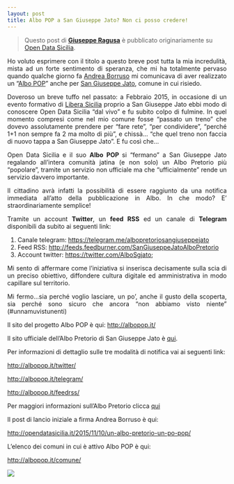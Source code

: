 ```yaml
---
layout: post
title: Albo POP a San Giuseppe Jato? Non ci posso credere!
---
```


> Questo post di **[Giuseppe Ragusa](https://twitter.com/giuragu)** è pubblicato originariamente su [Open Data Sicilia](http://opendatasicilia.it/?p=1081).

<p style="text-align: justify;"><span style="font-weight: 400;">Ho voluto esprimere con il titolo a questo breve post tutta la mia incredulità, mista ad un forte sentimento di speranza, che mi ha totalmente pervaso quando qualche giorno fa </span><a href="https://twitter.com/aborruso"><span style="font-weight: 400;">Andrea Borruso</span></a><span style="font-weight: 400;"> mi comunicava di aver realizzato un “</span><a href="http://albopop.it/"><span style="font-weight: 400;">Albo POP</span></a><span style="font-weight: 400;">” anche per </span><a href="http://www.comune.sangiuseppejato.gov.it/index.php"><span style="font-weight: 400;">San Giuseppe Jato</span></a><span style="font-weight: 400;">, comune in cui risiedo. </span></p>
<p style="text-align: justify;"><span style="font-weight: 400;">Doveroso un breve tuffo nel passato: a Febbraio 2015, in occasione di un evento formativo di <a href="https://liberasicilia.wordpress.com/">Libera Sicilia</a> proprio a San Giuseppe Jato ebbi modo di conoscere Open Data Sicilia “dal vivo” e fu subito colpo di fulmine. In quel momento compresi come nel mio comune fosse “passato un treno” che dovevo assolutamente prendere per “fare rete”, “per condividere”, “perché 1+1 non sempre fa 2 ma molto di più”, e chissà... “che quel treno non faccia di nuovo tappa a San Giuseppe Jato”. E fu così che...</span></p>
<p style="text-align: justify;"><span style="font-weight: 400;">Open Data Sicilia e il suo </span><b>Albo POP </b><span style="font-weight: 400;">si</span> <span style="font-weight: 400;">“fermano” a San Giuseppe Jato regalando all’intera comunità jatina (e non solo) un Albo Pretorio più “popolare”, tramite un servizio non ufficiale ma che “ufficialmente” rende un servizio davvero importante. </span></p>
<p style="text-align: justify;"><span style="font-weight: 400;">Il cittadino avrà infatti la possibilità di essere raggiunto da una notifica immediata all’atto della pubblicazione in Albo. In che modo? E’ straordinariamente semplice!</span></p>
<p style="text-align: justify;"><span style="font-weight: 400;">Tramite un account </span><b>Twitter</b><span style="font-weight: 400;">, un </span><b>feed RSS</b><span style="font-weight: 400;"> ed un canale di </span><b>Telegram</b><span style="font-weight: 400;"> disponibili da subito ai seguenti link:</span></p>

<ol style="text-align: justify;">
	<li style="font-weight: 400;"><span style="font-weight: 400;">Canale telegram:</span> <a href="https://telegram.me/albopretoriosangiuseppejato"><span style="font-weight: 400;">https://telegram.me/albopretoriosangiuseppejato</span></a></li>
	<li style="font-weight: 400;"><span style="font-weight: 400;">Feed RSS:</span> <a href="http://feeds.feedburner.com/SanGiuseppeJatoAlboPretorio"><span style="font-weight: 400;">http://feeds.feedburner.com/SanGiuseppeJatoAlboPretorio</span></a></li>
	<li style="font-weight: 400;"><span style="font-weight: 400;">Account twitter:</span> <a href="https://twitter.com/AlboSgjato"><span style="font-weight: 400;">https://twitter.com/AlboSgjato</span></a><span style="font-weight: 400;">;</span></li>
</ol>
<p style="text-align: justify;"><span style="font-weight: 400;">Mi sento di affermare come l’iniziativa si inserisca decisamente sulla scia di un preciso obiettivo, diffondere cultura digitale ed amministrativa in modo capillare sul territorio.</span></p>
<p style="text-align: justify;"><span style="font-weight: 400;">Mi fermo...sia perché voglio lasciare, un po’, anche il gusto della scoperta, sia perché sono sicuro che ancora “non abbiamo visto niente” (#unnamuvistunenti)</span></p>
<p style="text-align: justify;"><span style="font-weight: 400;">Il sito del progetto Albo POP è qui: </span><a href="http://albopop.it/"><span style="font-weight: 400;">http://albopop.it/</span></a></p>
<p style="text-align: justify;"><span style="font-weight: 400;">Il sito ufficiale dell’Albo Pretorio di San Giuseppe Jato è </span><a href="http://156.54.128.62/sgjato/mc/mc_p_ricerca.php"><span style="font-weight: 400;">qui</span></a><span style="font-weight: 400;">.</span></p>
<p style="text-align: justify;"><span style="font-weight: 400;">Per informazioni di dettaglio sulle tre modalità di notifica vai ai seguenti link:</span></p>
<p style="text-align: justify;"><a href="http://albopop.it/twitter/"><span style="font-weight: 400;">http://albopop.it/twitter/</span></a></p>
<p style="text-align: justify;"><a href="http://albopop.it/telegram/"><span style="font-weight: 400;">http://albopop.it/telegram/</span></a></p>
<p style="text-align: justify;"><a href="http://albopop.it/feedrss/"><span style="font-weight: 400;">http://albopop.it/feedrss/</span></a></p>
<p style="text-align: justify;"><span style="font-weight: 400;">Per maggiori informazioni sull’Albo Pretorio clicca </span><a href="http://qualitapa.gov.it/relazioni-con-i-cittadini/open-government/strumenti-della-pa-digitale/albo-pretorio-on-line/"><span style="font-weight: 400;">qui</span></a></p>
<p style="text-align: justify;"><span style="font-weight: 400;">Il post di lancio iniziale a firma Andrea Borruso è qui:</span></p>
<p style="text-align: justify;"><a href="http://opendatasicilia.it/2015/11/10/un-albo-pretorio-un-po-pop/"><span style="font-weight: 400;">http://opendatasicilia.it/2015/11/10/un-albo-pretorio-un-po-pop/ </span></a></p>
<p style="text-align: justify;"><span style="font-weight: 400;">L’elenco dei comuni in cui è attivo Albo POP è qui:</span></p>
<p style="text-align: justify;"><a href="http://albopop.it/comune/"><span style="font-weight: 400;">http://albopop.it/comune/</span></a></p>

![](http://open.dataninja.it/sicilia/wp-content/uploads/sites/2/2015/11/immagine-post-lancio-AlboPOP-a-san-giuseppe-jato.jpg)